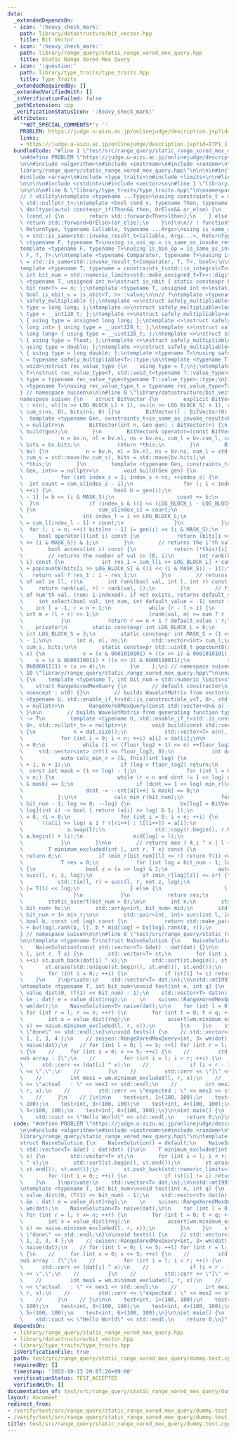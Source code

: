 ```yaml
---
data:
  _extendedDependsOn:
  - icon: ':heavy_check_mark:'
    path: library/datastructure/bit_vector.hpp
    title: Bit Vector
  - icon: ':heavy_check_mark:'
    path: library/range_query/static_range_xored_mex_query.hpp
    title: Static Range Xored Mex Query
  - icon: ':question:'
    path: library/type_traits/type_traits.hpp
    title: Type Traits
  _extendedRequiredBy: []
  _extendedVerifiedWith: []
  _isVerificationFailed: false
  _pathExtension: cpp
  _verificationStatusIcon: ':heavy_check_mark:'
  attributes:
    '*NOT_SPECIAL_COMMENTS*': ''
    PROBLEM: https://judge.u-aizu.ac.jp/onlinejudge/description.jsp?id=ITP1_1_A
    links:
    - https://judge.u-aizu.ac.jp/onlinejudge/description.jsp?id=ITP1_1_A
  bundledCode: "#line 1 \"test/src/range_query/static_range_xored_mex_query/dummy.test.cpp\"\
    \n#define PROBLEM \"https://judge.u-aizu.ac.jp/onlinejudge/description.jsp?id=ITP1_1_A\"\
    \n\n#include <algorithm>\n#include <iostream>\n#include <random>\n\n#line 1 \"\
    library/range_query/static_range_xored_mex_query.hpp\"\n\n\n\n#include <cassert>\n\
    #include <array>\n#include <type_traits>\n#include <limits>\n\n#line 1 \"library/datastructure/bit_vector.hpp\"\
    \n\n\n\n#include <cstdint>\n#include <vector>\n\n#line 1 \"library/type_traits/type_traits.hpp\"\
    \n\n\n\n#line 6 \"library/type_traits/type_traits.hpp\"\n\nnamespace suisen {\n\
    // ! utility\ntemplate <typename ...Types>\nusing constraints_t = std::enable_if_t<std::conjunction_v<Types...>,\
    \ std::nullptr_t>;\ntemplate <bool cond_v, typename Then, typename OrElse>\nconstexpr\
    \ decltype(auto) constexpr_if(Then&& then, OrElse&& or_else) {\n    if constexpr\
    \ (cond_v) {\n        return std::forward<Then>(then);\n    } else {\n       \
    \ return std::forward<OrElse>(or_else);\n    }\n}\n\n// ! function\ntemplate <typename\
    \ ReturnType, typename Callable, typename ...Args>\nusing is_same_as_invoke_result\
    \ = std::is_same<std::invoke_result_t<Callable, Args...>, ReturnType>;\ntemplate\
    \ <typename F, typename T>\nusing is_uni_op = is_same_as_invoke_result<T, F, T>;\n\
    template <typename F, typename T>\nusing is_bin_op = is_same_as_invoke_result<T,\
    \ F, T, T>;\n\ntemplate <typename Comparator, typename T>\nusing is_comparator\
    \ = std::is_same<std::invoke_result_t<Comparator, T, T>, bool>;\n\n// ! integral\n\
    template <typename T, typename = constraints_t<std::is_integral<T>>>\nconstexpr\
    \ int bit_num = std::numeric_limits<std::make_unsigned_t<T>>::digits;\ntemplate\
    \ <typename T, unsigned int n>\nstruct is_nbit { static constexpr bool value =\
    \ bit_num<T> == n; };\ntemplate <typename T, unsigned int n>\nstatic constexpr\
    \ bool is_nbit_v = is_nbit<T, n>::value;\n\n// ?\ntemplate <typename T>\nstruct\
    \ safely_multipliable {};\ntemplate <>\nstruct safely_multipliable<int> { using\
    \ type = long long; };\ntemplate <>\nstruct safely_multipliable<long long> { using\
    \ type = __int128_t; };\ntemplate <>\nstruct safely_multipliable<unsigned int>\
    \ { using type = unsigned long long; };\ntemplate <>\nstruct safely_multipliable<unsigned\
    \ long int> { using type = __uint128_t; };\ntemplate <>\nstruct safely_multipliable<unsigned\
    \ long long> { using type = __uint128_t; };\ntemplate <>\nstruct safely_multipliable<float>\
    \ { using type = float; };\ntemplate <>\nstruct safely_multipliable<double> {\
    \ using type = double; };\ntemplate <>\nstruct safely_multipliable<long double>\
    \ { using type = long double; };\ntemplate <typename T>\nusing safely_multipliable_t\
    \ = typename safely_multipliable<T>::type;\n\ntemplate <typename T, typename =\
    \ void>\nstruct rec_value_type {\n    using type = T;\n};\ntemplate <typename\
    \ T>\nstruct rec_value_type<T, std::void_t<typename T::value_type>> {\n    using\
    \ type = typename rec_value_type<typename T::value_type>::type;\n};\ntemplate\
    \ <typename T>\nusing rec_value_type_t = typename rec_value_type<T>::type;\n\n\
    } // namespace suisen\n\n\n#line 8 \"library/datastructure/bit_vector.hpp\"\n\n\
    namespace suisen {\n    struct BitVector {\n        explicit BitVector(int n)\
    \ : n(n), nl((n >> LOG_BLOCK_L) + 1), ns((n >> LOG_BLOCK_S) + 1), cum_l(nl, 0),\
    \ cum_s(ns, 0), bits(ns, 0) {}\n        BitVector() : BitVector(0) {}\n      \
    \  template <typename Gen, constraints_t<is_same_as_invoke_result<bool, Gen, int>>\
    \ = nullptr>\n        BitVector(int n, Gen gen) : BitVector(n) {\n           \
    \ build(gen);\n        }\n        BitVector& operator=(const BitVector& bv) {\n\
    \            n = bv.n, nl = bv.nl, ns = bv.ns, cum_l = bv.cum_l, cum_s = bv.cum_s,\
    \ bits = bv.bits;\n            return *this;\n        }\n        BitVector& operator=(BitVector&&\
    \ bv) {\n            n = bv.n, nl = bv.nl, ns = bv.ns, cum_l = std::move(bv.cum_l),\
    \ cum_s = std::move(bv.cum_s), bits = std::move(bv.bits);\n            return\
    \ *this;\n        }\n        template <typename Gen, constraints_t<is_same_as_invoke_result<bool,\
    \ Gen, int>> = nullptr>\n        void build(Gen gen) {\n            int i = 0;\n\
    \            for (int index_s = 1; index_s < ns; ++index_s) {\n              \
    \  int count = cum_s[index_s - 1];\n                for (; i < index_s << LOG_BLOCK_S;\
    \ ++i) {\n                    bool b = gen(i);\n                    bits[index_s\
    \ - 1] |= b << (i & MASK_S);\n                    count += b;\n              \
    \  }\n                if (index_s & ((1 << (LOG_BLOCK_L - LOG_BLOCK_S)) - 1))\
    \ {\n                    cum_s[index_s] = count;\n                } else {\n \
    \                   int index_l = i >> LOG_BLOCK_L;\n                    cum_l[index_l]\
    \ = cum_l[index_l - 1] + count;\n                }\n            }\n          \
    \  for (; i < n; ++i) bits[ns - 1] |= gen(i) << (i & MASK_S);\n        }\n   \
    \     bool operator[](int i) const {\n            return (bits[i >> LOG_BLOCK_S]\
    \ >> (i & MASK_S)) & 1;\n        }\n        // returns the i'th val (i: 0-indexed)\n\
    \        bool access(int i) const {\n            return (*this)[i];\n        }\n\
    \        // returns the number of val in [0, i)\n        int rank(bool val, int\
    \ i) const {\n            int res_1 = cum_l[i >> LOG_BLOCK_L] + cum_s[i >> LOG_BLOCK_S]\
    \ + popcount8(bits[i >> LOG_BLOCK_S] & ((1 << (i & MASK_S)) - 1));\n         \
    \   return val ? res_1 : i - res_1;\n        }\n        // returns the number\
    \ of val in [l, r)\n        int rank(bool val, int l, int r) const {\n       \
    \     return rank(val, r) - rank(val, l);\n        }\n        // find the index\
    \ of num'th val. (num: 1-indexed). if not exists, returns default_value.\n   \
    \     int select(bool val, int num, int default_value = -1) const {\n        \
    \    int l = -1, r = n + 1;\n            while (r - l > 1) {\n               \
    \ int m = (l + r) >> 1;\n                (rank(val, m) >= num ? r : l) = m;\n\
    \            }\n            return r == n + 1 ? default_value : r;\n        }\n\
    \    private:\n        static constexpr int LOG_BLOCK_L = 8;\n        static constexpr\
    \ int LOG_BLOCK_S = 3;\n        static constexpr int MASK_S = (1 << LOG_BLOCK_S)\
    \ - 1;\n\n        int n, nl, ns;\n        std::vector<int> cum_l;\n        std::vector<std::uint8_t>\
    \ cum_s, bits;\n\n        static constexpr std::uint8_t popcount8(std::uint8_t\
    \ x) {\n            x = (x & 0b01010101) + ((x >> 1) & 0b01010101);\n        \
    \    x = (x & 0b00110011) + ((x >> 2) & 0b00110011);\n            return (x &\
    \ 0b00001111) + (x >> 4);\n        }\n    };\n} // namespace suisen\n\n\n#line\
    \ 10 \"library/range_query/static_range_xored_mex_query.hpp\"\n\nnamespace suisen\
    \ {\n    template <typename T, int bit_num = std::numeric_limits<std::make_unsigned_t<T>>::digits>\n\
    \    struct RangeXoredMexQuery {\n        // default constructor\n        RangeXoredMexQuery()\
    \ noexcept : n(0) {}\n        // builds WaveletMatrix from vector\n        template\
    \ <typename U, std::enable_if_t<std::is_constructible_v<T, U>, std::nullptr_t>\
    \ = nullptr>\n        RangeXoredMexQuery(const std::vector<U>& a) { build(a);\
    \ }\n\n        // builds WaveletMatrix from generating function typed as (int)\
    \ -> T\n        template <typename U, std::enable_if_t<std::is_constructible_v<T,\
    \ U>, std::nullptr_t> = nullptr>\n        void build(const std::vector<U> &dat)\
    \ {\n            n = dat.size();\n            std::vector<T> a(n), l(n), r(n);\n\
    \            for (int i = 0; i < n; ++i) a[i] = dat[i];\n\n            int floor_log2\
    \ = 0;\n            while (1 << (floor_log2 + 1) <= n) ++floor_log2;\n       \
    \     std::vector<int> cnt(1 << floor_log2, 0);\n            int dcnt = 0;\n\n\
    \            auto calc_min_r = [&, this](int log) {\n                min_r[log].assign(n\
    \ + 1, n + 1);\n                if (log > floor_log2) return;\n              \
    \  const int mask = (1 << log) - 1;\n                for (int l = 0, r = 0; l\
    \ < n;) {\n                    while (r < n and dcnt != 1 << log) dcnt += ++cnt[a[r++]\
    \ & mask] == 1;\n                    if (dcnt == 1 << log) min_r[log][l] = r;\n\
    \                    dcnt -= --cnt[a[l++] & mask] == 0;\n                }\n \
    \           };\n\n            calc_min_r(bit_num);\n            for (int log =\
    \ bit_num - 1; log >= 0; --log) {\n                bv[log] = BitVector(n, [&a,\
    \ log](int i) -> bool { return (a[i] >> log) & 1; });\n                int li\
    \ = 0, ri = 0;\n                for (int i = 0; i < n; ++i) {\n              \
    \      ((a[i] >> log) & 1 ? r[ri++] : l[li++]) = a[i];\n                }\n  \
    \              a.swap(l);\n                std::copy(r.begin(), r.begin() + ri,\
    \ a.begin() + li);\n                mid[log] = li;\n                calc_min_r(log);\n\
    \            }\n        }\n\n        // returns mex { A_i ^ x | l <= i < r }\n\
    \        T minimum_excluded(int l, int r, T x) const {\n            if (x >> bit_num)\
    \ return 0;\n            if (min_r[bit_num][l] <= r) return T(1) << bit_num;\n\
    \            T res = 0;\n            for (int log = bit_num - 1; log >= 0; --log)\
    \ {\n                bool z = (x >> log) & 1;\n                auto [zl, zr] =\
    \ succ(l, r, z, log);\n                if (min_r[log][zl] <= zr) {\n         \
    \           std::tie(l, r) = succ(l, r, not z, log);\n                    res\
    \ |= T(1) << log;\n                } else {\n                    l = zl, r = zr;\n\
    \                }\n            }\n            return res;\n        }\n\n    private:\n\
    \        static_assert(bit_num > 0);\n\n        int n;\n        std::array<BitVector,\
    \ bit_num> bv;\n        std::array<int, bit_num> mid;\n        std::array<std::vector<int>,\
    \ bit_num + 1> min_r;\n\n        std::pair<int, int> succ(int l, int r, const\
    \ bool b, const int log) const {\n            return std::make_pair(b * mid[log]\
    \ + bv[log].rank(b, l), b * mid[log] + bv[log].rank(b, r));\n        }\n    };\n\
    } // namespace suisen\n\n\n#line 8 \"test/src/range_query/static_range_xored_mex_query/dummy.test.cpp\"\
    \n\ntemplate <typename T>\nstruct NaiveSolution {\n    NaiveSolution() = default;\n\
    \    NaiveSolution(const std::vector<T> &dat) : dat(dat) {}\n\n    T minimum_excluded(int\
    \ l, int r, T x) {\n        std::vector<T> st;\n        for (int i = l; i < r;\
    \ ++i) st.push_back(dat[i] ^ x);\n        std::sort(st.begin(), st.end());\n \
    \       st.erase(std::unique(st.begin(), st.end()), st.end());\n        st.push_back(std::numeric_limits<int>::max());\n\
    \        for (int i = 0;; ++i) {\n            if (st[i] != i) return i;\n    \
    \    }\n    }\nprivate:\n    std::vector<T> dat;\n};\n\nstd::mt19937 rng{0};\n\
    \ntemplate <typename T, int bit_num>\nvoid test(int n, int q) {\n    std::uniform_int_distribution<T>\
    \ value_dist(0, (T(1) << bit_num) - 1);\n    std::vector<T> dat(n);\n    for (auto\
    \ &e : dat) e = value_dist(rng);\n    \n    suisen::RangeXoredMexQuery<T, bit_num>\
    \ wm(dat);\n    NaiveSolution<T> naive(dat);\n\n    for (int l = 0; l <= n; ++l)\
    \ for (int r = l; r <= n; ++r) {\n        for (int t = 0; t < q; ++t) {\n    \
    \        int x = value_dist(rng);\n            assert(wm.minimum_excluded(l, r,\
    \ x) == naive.minimum_excluded(l, r, x));\n        }\n    }\n    std::cerr <<\
    \ \"done\" << std::endl;\n}\n\nvoid tests() {\n    // std::vector<int> dat { 0,\
    \ 1, 2, 3, 4 };\n    // suisen::RangeXoredMexQuery<int, 3> wm(dat);\n    // NaiveSolution<int>\
    \ naive(dat);\n    // for (int l = 0; l <= 5; ++l) for (int r = l; r <= 5; ++r)\
    \ {\n    //     for (int x = 0; x <= 5; ++x) {\n    //         std::cerr << \"\
    sub array : [\";\n    //         for (int i = l; i < r; ++i) {\n    //       \
    \      std::cerr << (dat[i] ^ x);\n    //             if (i < r - 1) std::cerr\
    \ << \",\";\n    //         }\n    //         std::cerr << \"]\" << std::endl;\n\
    \    //         int mex1 = wm.minimum_excluded(l, r, x);\n    //         std::cerr\
    \ << \"actual   : \" << mex1 << std::endl;\n    //         int mex2 = naive.minimum_excluded(l,\
    \ r, x);\n    //         std::cerr << \"expected : \" << mex2 << std::endl;\n\
    \    //     }\n    // }\n\n\n    test<int, 1>(100, 100);\n    test<int, 2>(100,\
    \ 100);\n    test<int, 3>(100, 100);\n    test<int, 4>(100, 100);\n    test<int,\
    \ 5>(100, 100);\n    test<int, 6>(100, 100);\n}\n\nint main() {\n    tests();\n\
    \    std::cout << \"Hello World\" << std::endl;\n    return 0;\n}\n"
  code: "#define PROBLEM \"https://judge.u-aizu.ac.jp/onlinejudge/description.jsp?id=ITP1_1_A\"\
    \n\n#include <algorithm>\n#include <iostream>\n#include <random>\n\n#include \"\
    library/range_query/static_range_xored_mex_query.hpp\"\n\ntemplate <typename T>\n\
    struct NaiveSolution {\n    NaiveSolution() = default;\n    NaiveSolution(const\
    \ std::vector<T> &dat) : dat(dat) {}\n\n    T minimum_excluded(int l, int r, T\
    \ x) {\n        std::vector<T> st;\n        for (int i = l; i < r; ++i) st.push_back(dat[i]\
    \ ^ x);\n        std::sort(st.begin(), st.end());\n        st.erase(std::unique(st.begin(),\
    \ st.end()), st.end());\n        st.push_back(std::numeric_limits<int>::max());\n\
    \        for (int i = 0;; ++i) {\n            if (st[i] != i) return i;\n    \
    \    }\n    }\nprivate:\n    std::vector<T> dat;\n};\n\nstd::mt19937 rng{0};\n\
    \ntemplate <typename T, int bit_num>\nvoid test(int n, int q) {\n    std::uniform_int_distribution<T>\
    \ value_dist(0, (T(1) << bit_num) - 1);\n    std::vector<T> dat(n);\n    for (auto\
    \ &e : dat) e = value_dist(rng);\n    \n    suisen::RangeXoredMexQuery<T, bit_num>\
    \ wm(dat);\n    NaiveSolution<T> naive(dat);\n\n    for (int l = 0; l <= n; ++l)\
    \ for (int r = l; r <= n; ++r) {\n        for (int t = 0; t < q; ++t) {\n    \
    \        int x = value_dist(rng);\n            assert(wm.minimum_excluded(l, r,\
    \ x) == naive.minimum_excluded(l, r, x));\n        }\n    }\n    std::cerr <<\
    \ \"done\" << std::endl;\n}\n\nvoid tests() {\n    // std::vector<int> dat { 0,\
    \ 1, 2, 3, 4 };\n    // suisen::RangeXoredMexQuery<int, 3> wm(dat);\n    // NaiveSolution<int>\
    \ naive(dat);\n    // for (int l = 0; l <= 5; ++l) for (int r = l; r <= 5; ++r)\
    \ {\n    //     for (int x = 0; x <= 5; ++x) {\n    //         std::cerr << \"\
    sub array : [\";\n    //         for (int i = l; i < r; ++i) {\n    //       \
    \      std::cerr << (dat[i] ^ x);\n    //             if (i < r - 1) std::cerr\
    \ << \",\";\n    //         }\n    //         std::cerr << \"]\" << std::endl;\n\
    \    //         int mex1 = wm.minimum_excluded(l, r, x);\n    //         std::cerr\
    \ << \"actual   : \" << mex1 << std::endl;\n    //         int mex2 = naive.minimum_excluded(l,\
    \ r, x);\n    //         std::cerr << \"expected : \" << mex2 << std::endl;\n\
    \    //     }\n    // }\n\n\n    test<int, 1>(100, 100);\n    test<int, 2>(100,\
    \ 100);\n    test<int, 3>(100, 100);\n    test<int, 4>(100, 100);\n    test<int,\
    \ 5>(100, 100);\n    test<int, 6>(100, 100);\n}\n\nint main() {\n    tests();\n\
    \    std::cout << \"Hello World\" << std::endl;\n    return 0;\n}"
  dependsOn:
  - library/range_query/static_range_xored_mex_query.hpp
  - library/datastructure/bit_vector.hpp
  - library/type_traits/type_traits.hpp
  isVerificationFile: true
  path: test/src/range_query/static_range_xored_mex_query/dummy.test.cpp
  requiredBy: []
  timestamp: '2022-10-13 20:07:26+09:00'
  verificationStatus: TEST_ACCEPTED
  verifiedWith: []
documentation_of: test/src/range_query/static_range_xored_mex_query/dummy.test.cpp
layout: document
redirect_from:
- /verify/test/src/range_query/static_range_xored_mex_query/dummy.test.cpp
- /verify/test/src/range_query/static_range_xored_mex_query/dummy.test.cpp.html
title: test/src/range_query/static_range_xored_mex_query/dummy.test.cpp
---
```

